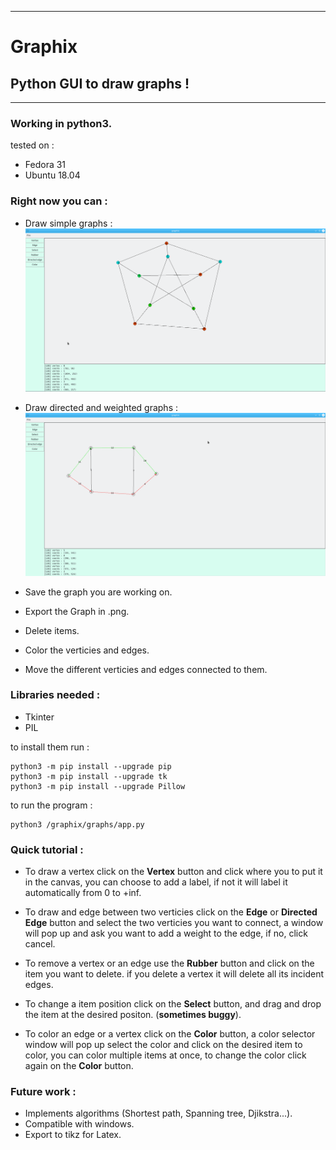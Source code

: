 <!--
	 ___                     _ __   _         _            
    / __|     _ _   __ _    | '_ \ | |_      (_)    __ __  
   | (_ |    | '_| / _` |   | .__/ | ' \     | |    \ \ /  
    \___|   _|_|_  \__,_|   |_|__  |_||_|   _|_|_   /_\_\  
   _|"""""|_|"""""|_|"""""|_|"""""|_|"""""|_|"""""|_|"""""| 
   "`-0-0-'"`-0-0-'"`-0-0-'"`-0-0-'"`-0-0-'"`-0-0-'"`-0-0-' 
-->
-------------------------------------------------------------
# Graphix 
## Python GUI to draw __graphs__ !

-------------------------------------------------------------
### Working in __python3__. 

tested on : 
- Fedora 31 
- Ubuntu 18.04

### Right now you can : 

- Draw simple graphs : 
![pertersen_graph](src/petersen_demo.png)
- Draw directed and weighted graphs :   
![weighted_graph](src/weighted_graph_demo.png)

- Save the graph you are working on.
- Export the Graph in .png.
- Delete items. 
- Color the verticies and edges.
- Move the different verticies and edges connected to them.

### Libraries needed :
- Tkinter
- PIL 

to install them run : 
```
python3 -m pip install --upgrade pip
python3 -m pip install --upgrade tk
python3 -m pip install --upgrade Pillow
```

to run the program :

```
python3 /graphix/graphs/app.py
```

### Quick tutorial : 
- To draw a vertex click on the __Vertex__ button and click where you to put it in the canvas,
you can choose to add a label, if not it will label it automatically from 0 to +inf.

- To draw and edge between two verticies click on the __Edge__ or __Directed Edge__ button and 
select the two verticies you want to connect, a window will pop up and ask you want to add 
a weight to the edge, if no, click cancel. 

- To remove a vertex or an edge use the __Rubber__ button and click on the item you want to delete. 
if you delete a vertex it will delete all its incident edges. 

- To change a item position click on the __Select__ button, and drag and drop the item at the 
desired positon. (**sometimes buggy**). 

- To color an edge or a vertex click on the __Color__ button, a color selector window will pop up
select the color and click on the desired item to color, you can color multiple items at once,
to change the color click again on the __Color__ button.

### Future work : 
- Implements algorithms (Shortest path, Spanning tree, Djikstra...).
- Compatible with windows.
- Export to tikz for Latex.


